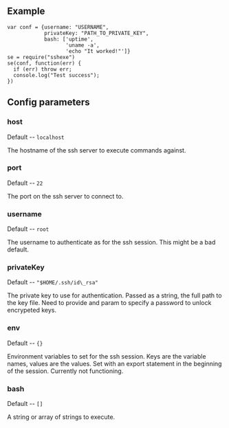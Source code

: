 ## Example
```
var conf = {username: "USERNAME", 
            privateKey: "PATH_TO_PRIVATE_KEY",
            bash: ['uptime',
                   'uname -a',
                   'echo "It worked!"']}
se = require("sshexe")
se(conf, function(err) {
  if (err) throw err;
  console.log("Test success");
})
```

## Config parameters

### host
Default -- `localhost`

The hostname of the ssh server to execute commands against.


### port
Default -- `22`

The port on the ssh server to connect to.


### username
Default -- `root`

The username to authenticate as for the ssh session. This might be a bad 
default.


### privateKey
Default -- `"$HOME/.ssh/id\_rsa"`

The private key to use for authentication. Passed as a string, the full
path to the key file. Need to provide and param to specify a password to
unlock encrypeted keys.


### env
Default -- `{}`

Environment variables to set for the ssh session. Keys are the variable
names, values are the values. Set with an export statement in the beginning of the session. Currently not functioning.


### bash 
Default -- `[]`

A string or array of strings to execute.
